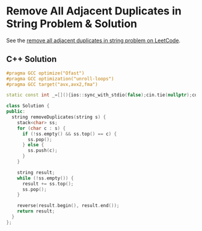 # Remove All Adjacent Duplicates in String Problem & Solution

See the [remove all adjacent duplicates in string problem on LeetCode](https://leetcode.com/problems/remove-all-adjacent-duplicates-in-string).

## C++ Solution

```cpp
#pragma GCC optimize("Ofast")
#pragma GCC optimization("unroll-loops")
#pragma GCC target("avx,avx2,fma")

static const int _=[](){ios::sync_with_stdio(false);cin.tie(nullptr);cout.tie(nullptr);return 0;}();

class Solution {
public:
  string removeDuplicates(string s) {
    stack<char> ss;
    for (char c : s) {
      if (!ss.empty() && ss.top() == c) {
        ss.pop();
      } else {
        ss.push(c);
      }
    }

    string result;
    while (!ss.empty()) {
      result += ss.top();
      ss.pop();
    }

    reverse(result.begin(), result.end());
    return result;
  }
};
```
